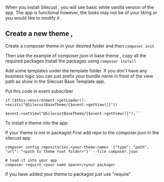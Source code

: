 When you install Silecust , you will see basic white vanilla version of the app. The app is functional however, the looks may not be of your liking or you would like to modify it . 

## Create a new theme ,
Create a composer theme in your desired folder 
and then 
`composer init`  

Then use the example of composer.json in base theme , copy all the required packages
Install the packages using 
`composer install`

Add some templates under the template folder. If you don't have any business logic you can just prefix your bundle name in front of the view path as show in the Silecust Base Template app. 

Put this code in event subscriber  


```
if ($this->environment->getLoader()->exists("@SilecustBaseTheme/{$event->getView()}"))  

$event->setView("@SilecustBaseTheme/{$event->getView()}");```
```

To install a theme into the app:

If your theme is not in packagist
First add repo to the composer.json in the silecust app
```
composer config repositories.<your-theme-name> '{"type": "path", "url": "<path to theme root folder>"}' --file composer.json

# load it into your app
composer require <your name space>/<your package>
```
If you have added your theme to packagist just use "require"